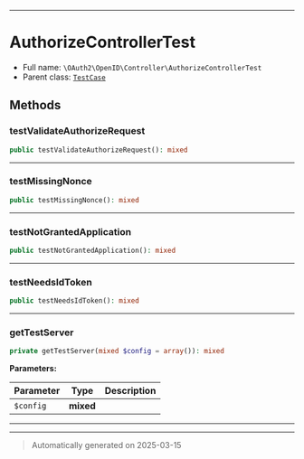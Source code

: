 ***

# AuthorizeControllerTest





* Full name: `\OAuth2\OpenID\Controller\AuthorizeControllerTest`
* Parent class: [`TestCase`](../../../PHPUnit/Framework/TestCase.md)




## Methods


### testValidateAuthorizeRequest



```php
public testValidateAuthorizeRequest(): mixed
```












***

### testMissingNonce



```php
public testMissingNonce(): mixed
```












***

### testNotGrantedApplication



```php
public testNotGrantedApplication(): mixed
```












***

### testNeedsIdToken



```php
public testNeedsIdToken(): mixed
```












***

### getTestServer



```php
private getTestServer(mixed $config = array()): mixed
```








**Parameters:**

| Parameter | Type | Description |
|-----------|------|-------------|
| `$config` | **mixed** |  |





***


***
> Automatically generated on 2025-03-15
